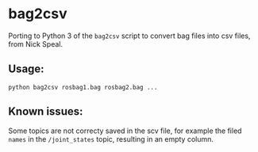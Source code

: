 bag2csv
=======
Porting to Python 3 of the ```bag2csv``` script to convert bag files into csv files, from Nick Speal.

Usage:
------
```python bag2csv rosbag1.bag rosbag2.bag ...``` 

Known issues:
-------------
Some topics are not correcty saved in the scv file, for example the filed ```names``` in the ```/joint_states``` topic, resulting in an empty column.

